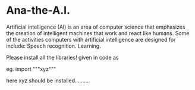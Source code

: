 # Ana-the-A.I.
Artificial intelligence (AI) is an area of computer science that emphasizes the creation of intelligent machines that work and react like humans. Some of the activities computers with artificial intelligence are designed for include: Speech recognition. Learning.


Please install all the libraries! given in code as

eg.  import """xyz"""

here xyz should be installed..........
